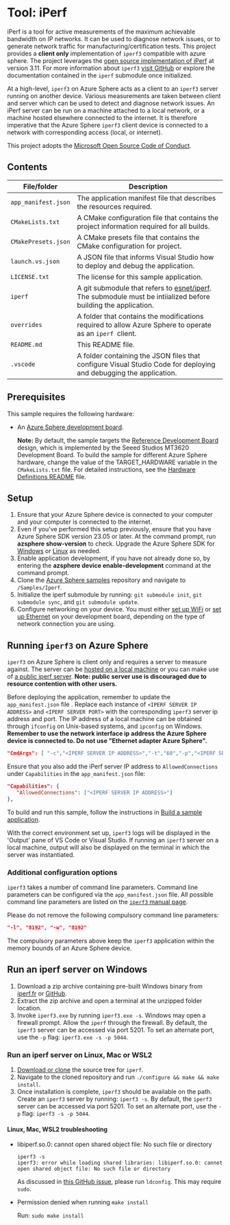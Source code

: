 # Tool: iPerf
iPerf is a tool for active measurements of the maximum achievable bandwidth on IP networks. It can be used to diagnose network issues, or to generate network traffic for manufacturing/certification tests. This project provides a __client only__ implementation of `iperf3` compatible with azure sphere. The project leverages the [open source implementation of iPerf](https://github.com/esnet/iperf) at version 3.11. For more information about `iperf3` [visit GitHub](https://github.com/esnet/iperf) or explore the documentation contained in the `iperf` submodule once initialized.

At a high-level, `iperf3` on Azure Sphere acts as a client to an `iperf3` server running on another device. Various measurements are taken between client and server which can be used to detect and diagnose network issues. An iPerf server can be run on a machine attached to a local network, or a machine hosted elsewhere connected to the internet. It is therefore imperative that the Azure Sphere `iperf3` client device is connected to a network with corresponding access (local, or internet).

This project adopts the [Microsoft Open Source Code of Conduct](https://opensource.microsoft.com/codeofconduct/).

## Contents

| File/folder         | Description |
|---------------------|-------------|
| `app_manifest.json`   | The application manifest file that describes the resources required. |
| `CMakeLists.txt`      | A CMake configuration file that contains the project information required for all builds. |
| `CMakePresets.json`   | A CMake presets file that contains the CMake configuration for project. |
| `launch.vs.json`      | A JSON file that informs Visual Studio how to deploy and debug the application. |
| `LICENSE.txt`         | The license for this sample application. |
| `iperf`               | A git submodule that refers to [esnet/iperf](https://github.com/esnet/iperf). The submodule must be intiialized before building the application. |
| `overrides`           | A folder that contains the modifications required to allow Azure Sphere to operate as an `iperf `client. |
| `README.md`           | This README file. |
| `.vscode`             | A folder containing the JSON files that configure Visual Studio Code for deploying and debugging the application. |

## Prerequisites

This sample requires the following hardware:

- An [Azure Sphere development board](https://aka.ms/azurespheredevkits).

   **Note:** By default, the sample targets the [Reference Development Board](https://learn.microsoft.com/azure-sphere/hardware/mt3620-reference-board-design) design, which is implemented by the Seeed Studios MT3620 Development Board. To build the sample for different Azure Sphere hardware, change the value of the TARGET_HARDWARE variable in the `CMakeLists.txt` file. For detailed instructions, see the [Hardware Definitions README](../../HardwareDefinitions/README.md) file.

## Setup

1. Ensure that your Azure Sphere device is connected to your computer and your computer is connected to the internet.
1. Even if you've performed this setup previously, ensure that you have Azure Sphere SDK version 23.05 or later. At the command prompt, run **azsphere show-version** to check. Upgrade the Azure Sphere SDK for [Windows](https://learn.microsoft.com/azure-sphere/install/install-sdk) or [Linux](https://learn.microsoft.com/azure-sphere/install/install-sdk-linux) as needed.
1. Enable application development, if you have not already done so, by entering the **azsphere device enable-development** command at the command prompt.
1. Clone the [Azure Sphere samples](https://github.com/Azure/azure-sphere-samples) repository and navigate to `/Samples/Iperf`.
1. Initialize the iperf submodule by running: `git submodule init`, `git submodule sync`, and `git submodule update`.
1. Configure networking on your device. You must either [set up WiFi](https://learn.microsoft.com/azure-sphere/install/configure-wifi#set-up-wi-fi-on-your-azure-sphere-device) or [set up Ethernet](https://learn.microsoft.com/azure-sphere/network/connect-ethernet) on your development board, depending on the type of network connection you are using.

## Running `iperf3` on Azure Sphere

`iperf3` on Azure Sphere is client only and requires a server to measure against. The server can be [hosted on a local machine](#run-an-iperf-server-on-windows) or you can make use of [a public iperf server](https://iperf.fr/iperf-servers.php). **Note: public server use is discouraged due to resource contention with other users.**

Before deploying the application, remember to update the `app_manifest.json` file . Replace each instance of `<IPERF SERVER IP ADDRESS>` and `<IPERF SERVER PORT>` with the corresponding `iperf3` server ip address and port. The IP address of a local machine can be obtained through `ifconfig` on Unix-based systems, and `ipconfig` on Windows. **Remember to use the network interface ip address the Azure Sphere device is connected to. Do not use "Ethernet adapter Azure Sphere".**

```json
"CmdArgs": [ "-c","<IPERF SERVER IP ADDRESS>","-t","60","-p","<IPERF SERVER PORT>","-l","8192","-w","8192"],
```

Ensure that you also add the iPerf server IP address to `AllowedConnections` under `Capabilities` in the `app_manifest.json` file:

```json
"Capabilities": {
   "AllowedConnections": ["<IPERF SERVER IP ADDRESS>"]
},
```

To build and run this sample, follow the instructions in [Build a sample application](../../BUILD_INSTRUCTIONS.md).

With the correct environment set up, `iperf3` logs will be displayed in the 'Output' pane of VS Code or Visual Studio. If running an `iperf3` server on a local machine, output will also be displayed on the terminal in which the server was instantiated.

### Additional configuration options

`iperf3` takes a number of command line parameters. Command line parameters can be configured via the `app_manifest.json` file. All possible command line parameters are listed on the [`iperf3` manual page](https://software.es.net/iperf/invoking.html#iperf3-manual-page).

Please do not remove the following compulsory command line parameters:

```json
"-l", "8192", "-w", "8192"
```
The compulsory parameters above keep the `iperf3` application within the memory bounds of an Azure Sphere device.

## Run an iperf server on Windows

1. Download a zip archive containing pre-built Windows binary from [iperf.fr](https://iperf.fr) or [GitHub](https://github.com/ar51an/iperf3-win-builds).
1. Extract the zip archive and open a terminal at the unzipped folder location.
1. Invoke `iperf3.exe` by running `iperf3.exe -s`. Windows may open a firewall prompt. Allow the `iperf` through the firewall. By default, the `iperf3` server can be accessed via port 5201. To set an alternate port, use the `-p` flag: `iperf3.exe -s -p 5044`.

### Run an iperf server on Linux, Mac or WSL2
1. [Download or clone](https://github.com/esnet/iperf) the source tree for `iperf`.
1. Navigate to the cloned repository and run `./configure && make && make install`.
1. Once installation is complete, `iperf3` should be available on the path. Create an `iperf3` server by running: `iperf3 -s`. By default, the `iperf3` server can be accessed via port 5201. To set an alternate port, use the `-p` flag: `iperf3 -s -p 5044`.

#### Linux, Mac, WSL2 troubleshooting
* libiperf.so.0: cannot open shared object file: No such file or directory

   ```
   iperf3 -s
   iperf3: error while loading shared libraries: libiperf.so.0: cannot open shared object file: No such file or directory
   ```
   As discussed in [this GitHub issue](https://github.com/esnet/iperf/issues/153), please run `ldconfig`. This may require `sudo`.

* Permission denied when running `make install`

   Run: `sudo make install`
